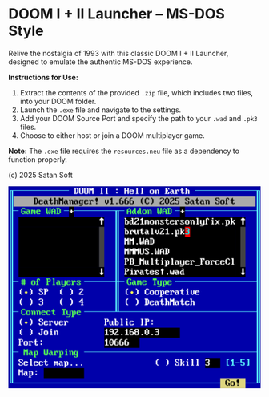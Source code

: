 # DOOM I + II Launcher – MS-DOS Style

Relive the nostalgia of 1993 with this classic DOOM I + II Launcher, designed to emulate the authentic MS-DOS experience.

**Instructions for Use:**

1. Extract the contents of the provided `.zip` file, which includes two files, into your DOOM folder.
2. Launch the `.exe` file and navigate to the settings.
3. Add your DOOM Source Port and specify the path to your `.wad` and `.pk3` files.
4. Choose to either host or join a DOOM multiplayer game.

**Note:** The `.exe` file requires the `resources.neu` file as a dependency to function properly.

(c) 2025 Satan Soft

![Screenshot of the DeathLauncher](https://raw.githubusercontent.com/schnalz-digital/deathmanager/refs/heads/main/deathmanager-v1.666a.png)
